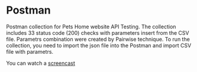 # Postman
Postman collection for Pets Home website API Testing.
The collection includes 33 status code (200) checks with parameters insert from the CSV file.
Parametrs combination were created by Pairwise technique.
To run the collection, you need to import the json file into the Postman and import CSV file with parametrs.

You can watch a [screencast](https://drive.google.com/file/d/1--4SQsMgsYNhYO9lr041bDtwq_iOrTe9/view?usp=sharing)
